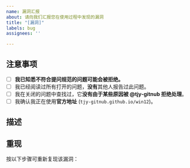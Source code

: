 ```yaml
---
name: 漏洞汇报
about: 请向我们汇报您在使用过程中发现的漏洞
title: "[漏洞]"
labels: bug
assignees: ''

---
```

## 注意事项
<!--（请完成以下操作并在`[ ]`中添加x标记完成）-->
- [ ] **我已知悉不符合提问规范的问题可能会被拒绝。**
- [ ] 我已经阅读过所有打开的问题，**没有**其他人报告过此问题。
- [ ] 我在关闭的问题中查找过，它**没有由于某些原因被 @tjy-gitnub  拒绝处理**。
- [ ] 我确认我正在使用**官方地址**  (`tjy-gitnub.github.io/win12`)。

## 描述

<!-- 请描述一下这个漏洞是什么样的 -->


## 重现

按以下步骤可重新复现该漏洞：

<!-- 请用步骤的方式描述一下如何重新复现该漏洞 -->

<!-- 请根据需要取消注释以下部分 -->
<!-- ## 截图

(如果有的话，请在这里附上相关的截图或视频)

## 测试环境

浏览器：[请在这里填入使用的浏览器，如Edge, Chrome, Firefox, Safari, Opera等]
浏览器版本：[请在这里填入浏览器的版本]
操作系统：[请在这里填入使用的操作系统，如iOS 15, Windows 11, Android 13, Ubuntu 22.04.2 LTS等]

## 其他

(如果有其他的内容，请在这里进行补充)

-->